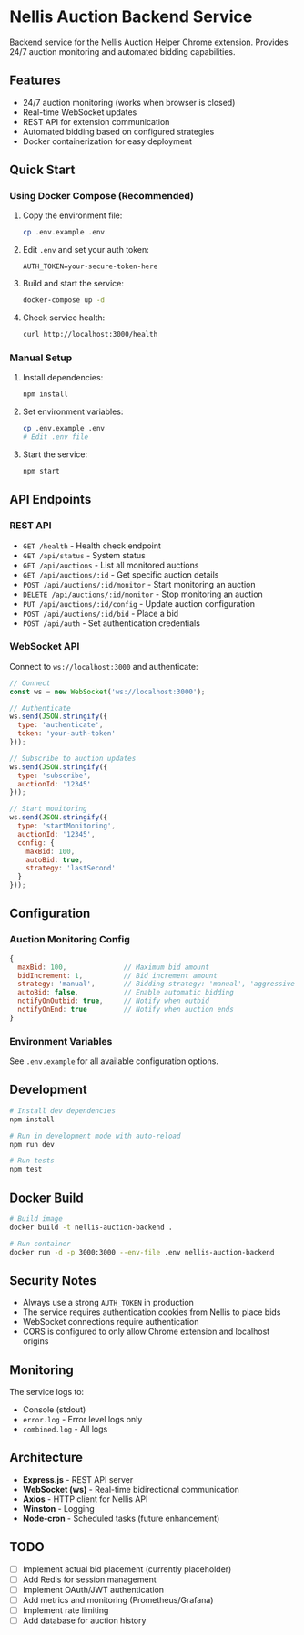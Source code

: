 # Nellis Auction Backend Service

Backend service for the Nellis Auction Helper Chrome extension. Provides 24/7 auction monitoring and automated bidding capabilities.

## Features

- 24/7 auction monitoring (works when browser is closed)
- Real-time WebSocket updates
- REST API for extension communication
- Automated bidding based on configured strategies
- Docker containerization for easy deployment

## Quick Start

### Using Docker Compose (Recommended)

1. Copy the environment file:
   ```bash
   cp .env.example .env
   ```

2. Edit `.env` and set your auth token:
   ```
   AUTH_TOKEN=your-secure-token-here
   ```

3. Build and start the service:
   ```bash
   docker-compose up -d
   ```

4. Check service health:
   ```bash
   curl http://localhost:3000/health
   ```

### Manual Setup

1. Install dependencies:
   ```bash
   npm install
   ```

2. Set environment variables:
   ```bash
   cp .env.example .env
   # Edit .env file
   ```

3. Start the service:
   ```bash
   npm start
   ```

## API Endpoints

### REST API

- `GET /health` - Health check endpoint
- `GET /api/status` - System status
- `GET /api/auctions` - List all monitored auctions
- `GET /api/auctions/:id` - Get specific auction details
- `POST /api/auctions/:id/monitor` - Start monitoring an auction
- `DELETE /api/auctions/:id/monitor` - Stop monitoring an auction
- `PUT /api/auctions/:id/config` - Update auction configuration
- `POST /api/auctions/:id/bid` - Place a bid
- `POST /api/auth` - Set authentication credentials

### WebSocket API

Connect to `ws://localhost:3000` and authenticate:

```javascript
// Connect
const ws = new WebSocket('ws://localhost:3000');

// Authenticate
ws.send(JSON.stringify({
  type: 'authenticate',
  token: 'your-auth-token'
}));

// Subscribe to auction updates
ws.send(JSON.stringify({
  type: 'subscribe',
  auctionId: '12345'
}));

// Start monitoring
ws.send(JSON.stringify({
  type: 'startMonitoring',
  auctionId: '12345',
  config: {
    maxBid: 100,
    autoBid: true,
    strategy: 'lastSecond'
  }
}));
```

## Configuration

### Auction Monitoring Config

```javascript
{
  maxBid: 100,              // Maximum bid amount
  bidIncrement: 1,          // Bid increment amount
  strategy: 'manual',       // Bidding strategy: 'manual', 'aggressive', 'lastSecond'
  autoBid: false,           // Enable automatic bidding
  notifyOnOutbid: true,     // Notify when outbid
  notifyOnEnd: true         // Notify when auction ends
}
```

### Environment Variables

See `.env.example` for all available configuration options.

## Development

```bash
# Install dev dependencies
npm install

# Run in development mode with auto-reload
npm run dev

# Run tests
npm test
```

## Docker Build

```bash
# Build image
docker build -t nellis-auction-backend .

# Run container
docker run -d -p 3000:3000 --env-file .env nellis-auction-backend
```

## Security Notes

- Always use a strong `AUTH_TOKEN` in production
- The service requires authentication cookies from Nellis to place bids
- WebSocket connections require authentication
- CORS is configured to only allow Chrome extension and localhost origins

## Monitoring

The service logs to:
- Console (stdout)
- `error.log` - Error level logs only
- `combined.log` - All logs

## Architecture

- **Express.js** - REST API server
- **WebSocket (ws)** - Real-time bidirectional communication
- **Axios** - HTTP client for Nellis API
- **Winston** - Logging
- **Node-cron** - Scheduled tasks (future enhancement)

## TODO

- [ ] Implement actual bid placement (currently placeholder)
- [ ] Add Redis for session management
- [ ] Implement OAuth/JWT authentication
- [ ] Add metrics and monitoring (Prometheus/Grafana)
- [ ] Implement rate limiting
- [ ] Add database for auction history